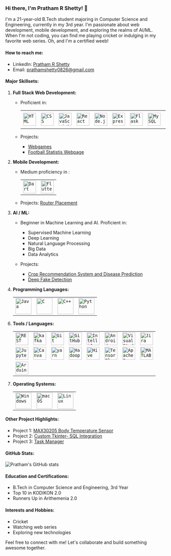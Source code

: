 ### Hi there, I'm Pratham R Shetty! 👋

I'm a 21-year-old B.Tech student majoring in Computer Science and Engineering, currently in my 3rd year. I'm passionate about web development, mobile development, and exploring the realms of AI/ML. When I'm not coding, you can find me playing cricket or indulging in my favorite web series. Oh, and I'm a certified weeb!

#### How to reach me:
- LinkedIn: [Pratham R Shetty](https://www.linkedin.com/in/pratham-r-shetty-058206268/)
- Email: [prathamshetty0826@gmail.com](prathamshetty0826@gmail.com)

#### Major Skillsets:
1. **Full Stack Web Development:**
   
   - Proficient in:

      <div align="center">
        <table>
		      <tr>
          	<td><code><img width="40" src="https://user-images.githubusercontent.com/25181517/192158954-f88b5814-d510-4564-b285-dff7d6400dad.png" alt="HTML" title="HTML"/><code></td>
          	<td><code><img width="40" src="https://user-images.githubusercontent.com/25181517/183898674-75a4a1b1-f960-4ea9-abcb-637170a00a75.png" alt="CSS" title="CSS"/><code></td>
          	<td><code><img width="40" src="https://user-images.githubusercontent.com/25181517/117447155-6a868a00-af3d-11eb-9cfe-245df15c9f3f.png" alt="JavaScript" title="JavaScript"/><code></td>
          	<td><code><img width="40" src="https://user-images.githubusercontent.com/25181517/183897015-94a058a6-b86e-4e42-a37f-bf92061753e5.png" alt="React" title="React"/><code></td>
          	<td><code><img width="40" src="https://user-images.githubusercontent.com/25181517/183568594-85e280a7-0d7e-4d1a-9028-c8c2209e073c.png" alt="Node.js" title="Node.js"/><code></td>
          	<td><code><img width="40" src="https://user-images.githubusercontent.com/25181517/183859966-a3462d8d-1bc7-4880-b353-e2cbed900ed6.png" alt="Express" title="Express"/><code></td>
          	<td><code><img width="40" src="https://user-images.githubusercontent.com/25181517/183423775-2276e25d-d43d-4e58-890b-edbc88e915f7.png" alt="Flask" title="Flask"/><code></td>
          	<td><code><img width="40" src="https://user-images.githubusercontent.com/25181517/183896128-ec99105a-ec1a-4d85-b08b-1aa1620b2046.png" alt="MySQL" title="MySQL"/><code></td>
          	<td><code><img width="40" src="https://user-images.githubusercontent.com/25181517/182884177-d48a8579-2cd0-447a-b9a6-ffc7cb02560e.png" alt="mongoDB" title="mongoDB"/><code></td>
              <td><code><img width="50" src="https://user-images.githubusercontent.com/25181517/121401671-49102800-c959-11eb-9f6f-74d49a5e1774.png" alt="npm" title="npm"/></code></td>
      		</tr>
	      </table>
      </div>

   - Projects:
     - [Webgames](https://github.com/praths71018/Webgames-MERN-Stack)
     - [Football Statistis Webpage](https://github.com/praths71018/Fut_Stats)  

3. **Mobile Development:**
   - Medium proficiency in :
     
     <div align="center">
       <table>
		    <tr>
          <td><code><img width="40" src="https://user-images.githubusercontent.com/25181517/186150304-1568ffdf-4c62-4bdc-9cf1-8d8efcea7c5b.png" alt="Dart" title="Dart"/><code></td>
          <td><code><img width="40" src="https://user-images.githubusercontent.com/25181517/186150365-da1eccce-6201-487c-8649-45e9e99435fd.png" alt="Flutter" title="Flutter"/><code></td>
        </tr>
    	</table>
     </div>
    
   - Projects: [Router Placement](https://github.com/JiteshNayak2004/router_placement) 

4. **AI / ML:**
   - Beginner in Machine Learning and AI. Proficient in:
     - Supervised Machine Learning
     - Deep Learning
     - Natural Language Processing
     - Big Data
     - Data Analytics
       
   - Projects:
     - [Crop Recommendation System and Disease Prediction](https://github.com/JiteshNayak2004/agrisaathi)
     - [Deep Fake Detection](https://github.com/praths71018/deep-detect)

5. **Programming Languages:**
   <div align="center">
  	<table>
  		<tr>
  		  <td><code><img width="50" src="https://user-images.githubusercontent.com/25181517/117201156-9a724800-adec-11eb-9a9d-3cd0f67da4bc.png" alt="Java" title="Java"/><code></td>
  			<td><code><img width="50" src="https://user-images.githubusercontent.com/25181517/192106070-46255bcf-65e6-4c6b-a296-bf8d0d8fb2a7.png" alt="C" title="C"/><code></td>
  			<td><code><img width="50" src="https://user-images.githubusercontent.com/25181517/192106073-90fffafe-3562-4ff9-a37e-c77a2da0ff58.png" alt="C++" title="C++"/><code></td>
  			<td><code><img width="50" src="https://user-images.githubusercontent.com/25181517/183423507-c056a6f9-1ba8-4312-a350-19bcbc5a8697.png" alt="Python" title="Python"/><code></td>
  		</tr>
  	</table>
  </div>

6. **Tools / Languages:**
   <div align="center">
	<table>
		<tr>
			<td><code><img width="40" src="https://user-images.githubusercontent.com/25181517/192107858-fe19f043-c502-4009-8c47-476fc89718ad.png" alt="REST" title="REST"/></code></td>
			<td><code><img width="40" src="https://user-images.githubusercontent.com/25181517/192107004-2d2fff80-d207-4916-8a3e-130fee5ee495.png" alt="kafka" title="kafka"/></code></td>
			<td><code><img width="40" src="https://user-images.githubusercontent.com/25181517/192108372-f71d70ac-7ae6-4c0d-8395-51d8870c2ef0.png" alt="Git" title="Git"/></code></td>
			<td><code><img width="40" src="https://user-images.githubusercontent.com/25181517/192108374-8da61ba1-99ec-41d7-80b8-fb2f7c0a4948.png" alt="GitHub" title="GitHub"/></code></td>
			<td><code><img width="40" src="https://user-images.githubusercontent.com/25181517/192108890-200809d1-439c-4e23-90d3-b090cf9a4eea.png" alt="IntelliJ" title="IntelliJ"/></code></td>
			<td><code><img width="40" src="https://user-images.githubusercontent.com/25181517/192108895-20dc3343-43e3-4a54-a90e-13a4abbc57b9.png" alt="Android Studio" title="Android Studio"/></code></td>
			<td><code><img width="40" src="https://user-images.githubusercontent.com/25181517/192108891-d86b6220-e232-423a-bf5f-90903e6887c3.png" alt="Visual Studio Code" title="Visual Studio Code"/></code></td>
			<td><code><img width="40" src="https://user-images.githubusercontent.com/25181517/183912952-83784e94-629d-4c34-a961-ae2ae795b662.png" alt="Jira" title="Jira"/></code></td>
		</tr>
		<tr>
			<td><code><img width="40" src="https://user-images.githubusercontent.com/25181517/183914128-3fc88b4a-4ac1-40e6-9443-9a30182379b7.png" alt="Jupyter Notebook" title="Jupyter Notebook"/></code></td>
			<td><code><img width="40" src="https://github.com/marwin1991/profile-technology-icons/assets/136815194/02494c7c-de6a-43a6-9293-6369696842ed" alt="Canva" title="Canva"/></code></td>
			<td><code><img width="40" src="https://user-images.githubusercontent.com/25181517/183049794-a3dfaddd-22ee-4ffe-b0b4-549ccd4879f9.png" alt="yarn" title="yarn"/></code></td>
			<td><code><img width="40" src="https://github.com/marwin1991/profile-technology-icons/assets/136815194/c7f2fa08-bb92-4898-a73e-b206be6bd573" alt="Hadoop" title="Hadoop"/></code></td>
			<td><code><img width="40" src="https://github.com/marwin1991/profile-technology-icons/assets/136815194/ef235485-5e32-4d25-8c49-5dbe77e50f3e" alt="Hive" title="Hive"/></code></td>
			<td><code><img width="40" src="https://user-images.githubusercontent.com/25181517/223639822-2a01e63a-a7f9-4a39-8930-61431541bc06.png" alt="TensorFlow" title="TensorFlow"/></code></td>
			<td><code><img width="40" src="https://user-images.githubusercontent.com/25181517/184357834-eba1eee1-6074-4b9c-8ed3-5373868096cc.png" alt="Apache Spark" title="Apache Spark"/></code></td>
			<td><code><img width="40" src="https://user-images.githubusercontent.com/25181517/192106593-610ee31c-995e-4f24-b8e1-0f18eead6fae.png" alt="MATLAB" title="MATLAB"/></code></td>
		</tr>
		<tr>
			<td><code><img width="40" src="https://github.com/marwin1991/profile-technology-icons/assets/136815194/a57a85ba-e2dd-4036-85b6-7e1532391627" alt="Arduino" title="Arduino"/></code></td>
		</tr>
	</table>
</div>

7. **Operating Systems:**
   <div align="center">
	<table>
		<tr>
			<td><code><img width="50" src="https://user-images.githubusercontent.com/25181517/186884150-05e9ff6d-340e-4802-9533-2c3f02363ee3.png" alt="Windows" title="Windows"/></code></td>
			<td><code><img width="50" src="https://user-images.githubusercontent.com/25181517/186884152-ae609cca-8cf1-4175-8d60-1ce1fa078ca2.png" alt="macOS" title="macOS"/></code></td>
			<td><code><img width="50" src="https://github.com/marwin1991/profile-technology-icons/assets/76662862/2481dc48-be6b-4ebb-9e8c-3b957efe69fa" alt="Linux" title="Linux"/></code></td>
		</tr>
	</table>
</div>
  
#### Other Project Highlights:
- Project 1: [MAX30205 Body Temperature Sensor](https://github.com/praths71018/MAX30205-Arduino-Uno-CustomTK)
- Project 2: [Custom Tkinter- SQL Integration](https://github.com/praths71018/CustomTkinter-SQL-Integration)
- Project 3: [Task Manager](https://github.com/praths71018/Task-Manager)

#### GitHub Stats:
![Pratham's GitHub stats](https://github-readme-stats.vercel.app/api?username=praths71018&show_icons=true&theme=radical)

#### Education and Certifications:
- B.Tech in Computer Science and Engineering, 3rd Year
- Top 10 in KODIKON 2.0
- Runners Up in Arithemenia 2.0 

#### Interests and Hobbies:
- Cricket
- Watching web series
- Exploring new technologies

Feel free to connect with me! Let's collaborate and build something awesome together.
